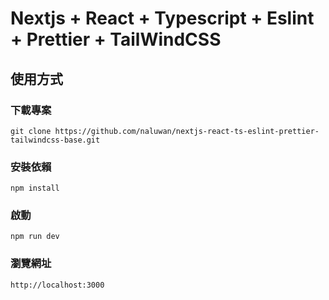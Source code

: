 # Nextjs + React + Typescript + Eslint + Prettier + TailWindCSS


## 使用方式

### 下載專案

```
git clone https://github.com/naluwan/nextjs-react-ts-eslint-prettier-tailwindcss-base.git
```

### 安裝依賴

```
npm install
```

### 啟動

```
npm run dev
```

### 瀏覽網址

```
http://localhost:3000
```
